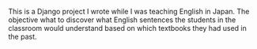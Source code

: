 This is a Django project I wrote while I was teaching English in Japan. The objective what to discover what English sentences the students in the classroom would understand based on which textbooks they had used in the past.
